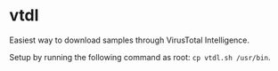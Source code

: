 # vtdl
Easiest way to download samples through VirusTotal Intelligence.

Setup by running the following command as root: `cp vtdl.sh /usr/bin`.

